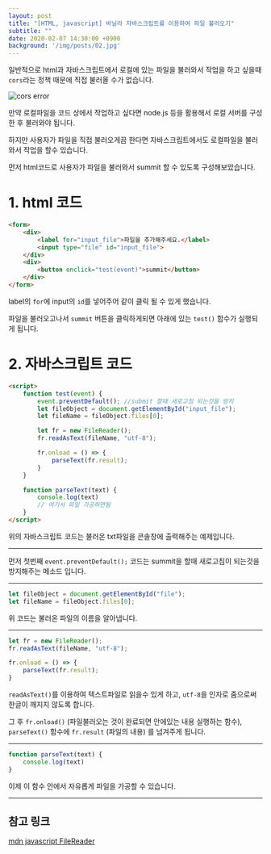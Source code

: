 ```yaml
---
layout: post
title: "[HTML, javascript] 바닐라 자바스크립트를 이용하여 파일 불러오기"
subtitle: ""
date: 2020-02-07 14:30:00 +0900
background: '/img/posts/02.jpg'
---
```


일반적으로 html과 자바스크립트에서 로컬에 있는 파일을 불러와서 작업을 하고 싶을때 `cors`라는 정책 때문에 직접 불러올 수가 없습니다.

![cors error](https://user-images.githubusercontent.com/59393359/74086007-3c0fca00-4ac2-11ea-8c28-6b7d7a390dbe.PNG)

만약 로컬파일을 코드 상에서 작업하고 싶다면 node.js 등을 활용해서 로컬 서버를 구성한 후 불러와야 됩니다.

하지만 사용자가 파일을 직접 불러오게끔 한다면 자바스크립트에서도 로컬파일을 불러와서 작업을 할수 있습니다.

먼저 html코드로 사용자가 파일을 불러와서 summit 할 수 있도록 구성해보았습니다.


# 1. html 코드

```html
<form>
    <div>
        <label for="input_file">파일을 추가해주세요.</label>
        <input type="file" id="input_file">
    </div>
    <div>
        <button onclick="test(event)">summit</button>
    </div>
</form>
```
label의 `for`에 input의 `id`를 넣어주어 같이 클릭 될 수 있게 했습니다.

파일을 불러오고나서 `summit` 버튼을 클릭하게되면 아래에 있는 `test()` 함수가 실행되게 됩니다.


# 2. 자바스크립트 코드
```html
<script>
    function test(event) {
        event.preventDefault(); //submit 할때 새로고침 되는것을 방지
        let fileObject = document.getElementById("input_file");
        let fileName = fileObject.files[0];

        let fr = new FileReader();
        fr.readAsText(fileName, "utf-8");

        fr.onload = () => {
            parseText(fr.result);
        }
    }

    function parseText(text) {
        console.log(text)
        // 여기서 파일 가공하면됨
    }
</script>
```
위의 자바스크립트 코드는 불러온 txt파일을 콘솔창에 출력해주는 예제입니다.

***

먼저 첫번째 `event.preventDefault();` 코드는 summit을 할때 새로고침이 되는것을 방지해주는 메소드 입니다.

***

```javascript
let fileObject = document.getElementById("file");
let fileName = fileObject.files[0];
```
위 코드는 불러온 파일의 이름을 알아냅니다.

***

```javascript
let fr = new FileReader();
fr.readAsText(fileName, "utf-8");

fr.onload = () => {
    parseText(fr.result);
}
```
`readAsText()`를 이용하여 텍스트파일로 읽을수 있게 하고, `utf-8`을 인자로 줌으로써 한글이 깨지지 않도록 합니다.

그 후 `fr.onload()` (파일불러오는 것이 완료되면 안에있는 내용 실행하는 함수), `parseText()` 함수에 `fr.result` (파일의 내용) 를 넘겨주게 됩니다.

***

```javascript
function parseText(text) {
    console.log(text)
}
```
이제 이 함수 안에서 자유롭게 파일을 가공할 수 있습니다.

***
## 참고 링크
[mdn javascript FileReader](https://developer.mozilla.org/ko/docs/Web/API/FileReader)